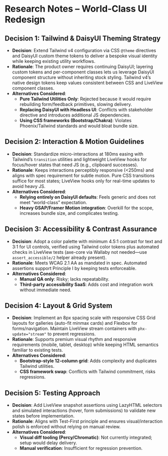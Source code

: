 # Research Notes – World-Class UI Redesign

## Decision 1: Tailwind & DaisyUI Theming Strategy

- **Decision**: Extend Tailwind v4 configuration via CSS `@theme` directives and DaisyUI custom theme tokens to deliver a bespoke visual identity while keeping existing utility workflows.
- **Rationale**: The product owner requires continuing DaisyUI; layering custom tokens and per-component classes lets us leverage DaisyUI component structure without inheriting stock styling. Tailwind v4’s native design tokens keep values consistent between CSS and LiveView component classes.
- **Alternatives Considered**:
  - **Pure Tailwind Utilities Only**: Rejected because it would require rebuilding form/feedback primitives, slowing delivery.
  - **Replacing DaisyUI with Headless UI**: Conflicts with stakeholder directive and introduces additional JS dependencies.
  - **Using CSS frameworks (Bootstrap/Chakra)**: Violates Phoenix/Tailwind standards and would bloat bundle size.

## Decision 2: Interaction & Motion Guidelines

- **Decision**: Standardize micro-interactions at 180ms easing with Tailwind’s `transition` utilities and lightweight LiveView hooks for focus/hover states that need JS (e.g., clipboard successes).
- **Rationale**: Keeps interactions perceptibly responsive (<250ms) and aligns with spec requirement for subtle motion. Pure CSS transitions suffice for most states; LiveView hooks only for real-time updates to avoid heavy JS.
- **Alternatives Considered**:
  - **Relying entirely on DaisyUI defaults**: Feels generic and does not meet “world-class” expectation.
  - **Heavy GSAP/Framer Motion integration**: Overkill for the scope, increases bundle size, and complicates testing.

## Decision 3: Accessibility & Contrast Assurance

- **Decision**: Adopt a color palette with minimum 4.5:1 contrast for text and 3:1 for UI controls, verified using Tailwind color tokens plus automated checks in LiveView tests (axe-core via Wallaby not needed—use `assert_accessible/2` helper already present).
- **Rationale**: Meets WCAG 2.1 AA as mandated in spec. Automated assertions support Principle I by keeping tests enforceable.
- **Alternatives Considered**:
  - **Manual QA only**: Risky; lacks repeatability.
  - **Third-party accessibility SaaS**: Adds cost and integration work without immediate need.

## Decision 4: Layout & Grid System

- **Decision**: Implement an 8px spacing scale with responsive CSS Grid layouts for galleries (auto-fit minmax cards) and Flexbox for forms/navigation. Maintain LiveView stream containers with `phx-update="stream"` to prevent regressions.
- **Rationale**: Supports premium visual rhythm and responsive requirements (mobile, tablet, desktop) while keeping HTML semantics familiar to existing tests.
- **Alternatives Considered**:
  - **Bootstrap-style 12-column grid**: Adds complexity and duplicates Tailwind utilities.
  - **CSS framework swap**: Conflicts with Tailwind commitment, risks regressions.

## Decision 5: Testing Approach

- **Decision**: Add LiveView snapshot assertions using LazyHTML selectors and simulated interactions (hover, form submissions) to validate new states before implementation.
- **Rationale**: Aligns with Test-First principle and ensures visual/interaction polish is enforced without relying on manual review.
- **Alternatives Considered**:
  - **Visual diff tooling (Percy/Chromatic)**: Not currently integrated; setup would delay delivery.
  - **Manual verification**: Insufficient for regression prevention.

